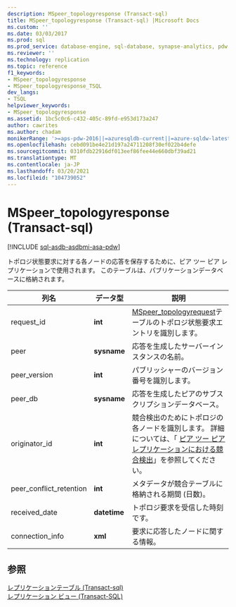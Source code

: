 ```yaml
---
description: MSpeer_topologyresponse (Transact-sql)
title: MSpeer_topologyresponse (Transact-sql) |Microsoft Docs
ms.custom: ''
ms.date: 03/03/2017
ms.prod: sql
ms.prod_service: database-engine, sql-database, synapse-analytics, pdw
ms.reviewer: ''
ms.technology: replication
ms.topic: reference
f1_keywords:
- MSpeer_topologyresponse
- MSpeer_topologyresponse_TSQL
dev_langs:
- TSQL
helpviewer_keywords:
- MSpeer_topologyresponse
ms.assetid: 1bc5c0c6-c432-405c-89fd-e953d173a247
author: cawrites
ms.author: chadam
monikerRange: '>=aps-pdw-2016||=azuresqldb-current||=azure-sqldw-latest||>=sql-server-2016||>=sql-server-linux-2017||=azuresqldb-mi-current'
ms.openlocfilehash: cebd091be4e21d197a24711208f30ef022b4defe
ms.sourcegitcommit: 0310fdb22916df013eef86fee44e660dbf39ad21
ms.translationtype: MT
ms.contentlocale: ja-JP
ms.lasthandoff: 03/20/2021
ms.locfileid: "104739052"
---
```

# <a name="mspeer_topologyresponse-transact-sql"></a>MSpeer_topologyresponse (Transact-sql)
[!INCLUDE [sql-asdb-asdbmi-asa-pdw](../../includes/applies-to-version/sql-asdb-asdbmi-asa-pdw.md)]

  トポロジ状態要求に対する各ノードの応答を保存するために、ピア ツー ピア レプリケーションで使用されます。 このテーブルは、パブリケーションデータベースに格納されます。  
  
|列名|データ型|説明|  
|-----------------|---------------|-----------------|  
|request_id|**int**|[MSpeer_topologyrequest](../../relational-databases/system-tables/mspeer-topologyrequest-transact-sql.md)テーブルのトポロジ状態要求エントリを識別します。|  
|peer|**sysname**|応答を生成したサーバーインスタンスの名前。|  
|peer_version|**int**|パブリッシャーのバージョン番号を識別します。|  
|peer_db|**sysname**|応答を生成したピアのサブスクリプションデータベース。|  
|originator_id|**int**|競合検出のためにトポロジの各ノードを識別します。 詳細については、「 [ピア ツー ピア レプリケーションにおける競合検出](../../relational-databases/replication/transactional/peer-to-peer-conflict-detection-in-peer-to-peer-replication.md)」を参照してください。|  
|peer_conflict_retention|**int**|メタデータが競合テーブルに格納される期間 (日数)。|  
|received_date|**datetime**|トポロジ要求を受信した時刻です。|  
|connection_info|**xml**|要求に応答したノードに関する情報。|  
  
## <a name="see-also"></a>参照  
 [レプリケーションテーブル &#40;Transact-sql&#41;](../../relational-databases/system-tables/replication-tables-transact-sql.md)   
 [レプリケーション ビュー &#40;Transact-SQL&#41;](../../relational-databases/system-views/replication-views-transact-sql.md)  
  
  
